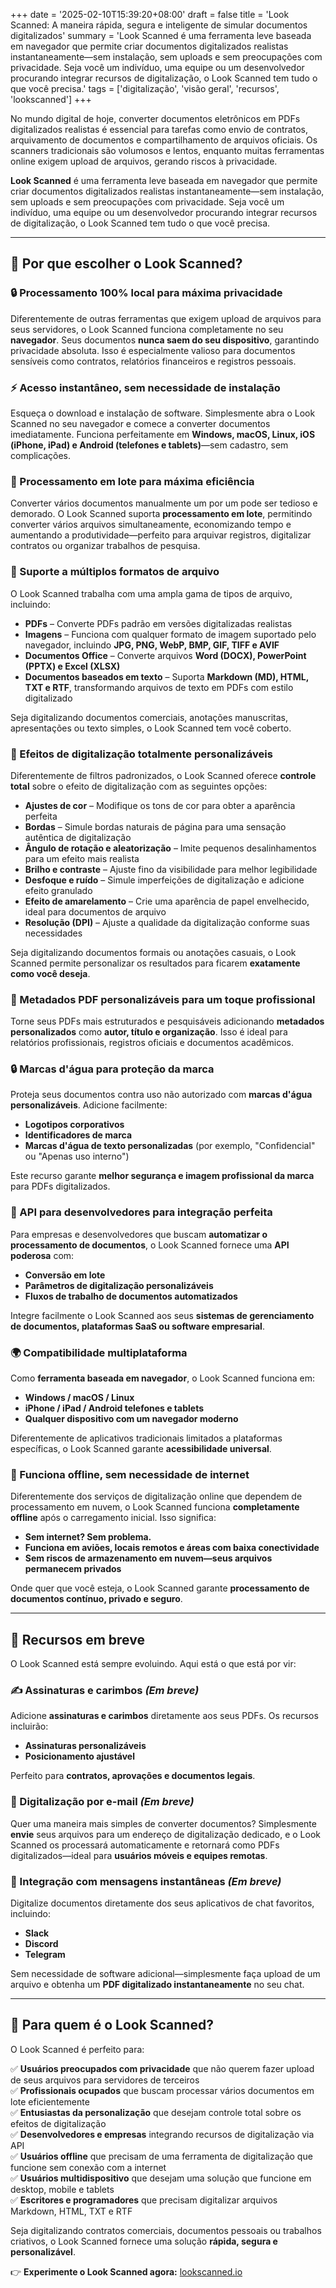 +++
date = '2025-02-10T15:39:20+08:00'
draft = false
title = 'Look Scanned: A maneira rápida, segura e inteligente de simular documentos digitalizados'
summary = 'Look Scanned é uma ferramenta leve baseada em navegador que permite criar documentos digitalizados realistas instantaneamente—sem instalação, sem uploads e sem preocupações com privacidade. Seja você um indivíduo, uma equipe ou um desenvolvedor procurando integrar recursos de digitalização, o Look Scanned tem tudo o que você precisa.'
tags = ['digitalização', 'visão geral', 'recursos', 'lookscanned']
+++

No mundo digital de hoje, converter documentos eletrônicos em PDFs digitalizados realistas é essencial para tarefas como envio de contratos, arquivamento de documentos e compartilhamento de arquivos oficiais. Os scanners tradicionais são volumosos e lentos, enquanto muitas ferramentas online exigem upload de arquivos, gerando riscos à privacidade.

**Look Scanned** é uma ferramenta leve baseada em navegador que permite criar documentos digitalizados realistas instantaneamente—sem instalação, sem uploads e sem preocupações com privacidade. Seja você um indivíduo, uma equipe ou um desenvolvedor procurando integrar recursos de digitalização, o Look Scanned tem tudo o que você precisa.

---

## 🚀 Por que escolher o Look Scanned?

### 🔒 Processamento 100% local para máxima privacidade
Diferentemente de outras ferramentas que exigem upload de arquivos para seus servidores, o Look Scanned funciona completamente no seu **navegador**. Seus documentos **nunca saem do seu dispositivo**, garantindo privacidade absoluta. Isso é especialmente valioso para documentos sensíveis como contratos, relatórios financeiros e registros pessoais.

### ⚡ Acesso instantâneo, sem necessidade de instalação
Esqueça o download e instalação de software. Simplesmente abra o Look Scanned no seu navegador e comece a converter documentos imediatamente. Funciona perfeitamente em **Windows, macOS, Linux, iOS (iPhone, iPad) e Android (telefones e tablets)**—sem cadastro, sem complicações.

### 📂 Processamento em lote para máxima eficiência
Converter vários documentos manualmente um por um pode ser tedioso e demorado. O Look Scanned suporta **processamento em lote**, permitindo converter vários arquivos simultaneamente, economizando tempo e aumentando a produtividade—perfeito para arquivar registros, digitalizar contratos ou organizar trabalhos de pesquisa.

### 📄 Suporte a múltiplos formatos de arquivo
O Look Scanned trabalha com uma ampla gama de tipos de arquivo, incluindo:
- **PDFs** – Converte PDFs padrão em versões digitalizadas realistas
- **Imagens** – Funciona com qualquer formato de imagem suportado pelo navegador, incluindo **JPG, PNG, WebP, BMP, GIF, TIFF e AVIF**
- **Documentos Office** – Converte arquivos **Word (DOCX), PowerPoint (PPTX) e Excel (XLSX)**
- **Documentos baseados em texto** – Suporta **Markdown (MD), HTML, TXT e RTF**, transformando arquivos de texto em PDFs com estilo digitalizado

Seja digitalizando documentos comerciais, anotações manuscritas, apresentações ou texto simples, o Look Scanned tem você coberto.

### 🎨 Efeitos de digitalização totalmente personalizáveis
Diferentemente de filtros padronizados, o Look Scanned oferece **controle total** sobre o efeito de digitalização com as seguintes opções:
- **Ajustes de cor** – Modifique os tons de cor para obter a aparência perfeita
- **Bordas** – Simule bordas naturais de página para uma sensação autêntica de digitalização
- **Ângulo de rotação e aleatorização** – Imite pequenos desalinhamentos para um efeito mais realista
- **Brilho e contraste** – Ajuste fino da visibilidade para melhor legibilidade
- **Desfoque e ruído** – Simule imperfeições de digitalização e adicione efeito granulado
- **Efeito de amarelamento** – Crie uma aparência de papel envelhecido, ideal para documentos de arquivo
- **Resolução (DPI)** – Ajuste a qualidade da digitalização conforme suas necessidades

Seja digitalizando documentos formais ou anotações casuais, o Look Scanned permite personalizar os resultados para ficarem **exatamente como você deseja**.

### 📝 Metadados PDF personalizáveis para um toque profissional
Torne seus PDFs mais estruturados e pesquisáveis adicionando **metadados personalizados** como **autor, título e organização**. Isso é ideal para relatórios profissionais, registros oficiais e documentos acadêmicos.

### 🔒 Marcas d'água para proteção da marca
Proteja seus documentos contra uso não autorizado com **marcas d'água personalizáveis**. Adicione facilmente:
- **Logotipos corporativos**
- **Identificadores de marca**
- **Marcas d'água de texto personalizadas** (por exemplo, "Confidencial" ou "Apenas uso interno")

Este recurso garante **melhor segurança e imagem profissional da marca** para PDFs digitalizados.

### 🔗 API para desenvolvedores para integração perfeita
Para empresas e desenvolvedores que buscam **automatizar o processamento de documentos**, o Look Scanned fornece uma **API poderosa** com:
- **Conversão em lote**
- **Parâmetros de digitalização personalizáveis**
- **Fluxos de trabalho de documentos automatizados**

Integre facilmente o Look Scanned aos seus **sistemas de gerenciamento de documentos, plataformas SaaS ou software empresarial**.

### 🌍 Compatibilidade multiplataforma
Como **ferramenta baseada em navegador**, o Look Scanned funciona em:
- **Windows / macOS / Linux**
- **iPhone / iPad / Android telefones e tablets**
- **Qualquer dispositivo com um navegador moderno**

Diferentemente de aplicativos tradicionais limitados a plataformas específicas, o Look Scanned garante **acessibilidade universal**.

### 🚀 Funciona offline, sem necessidade de internet
Diferentemente dos serviços de digitalização online que dependem de processamento em nuvem, o Look Scanned funciona **completamente offline** após o carregamento inicial. Isso significa:
- **Sem internet? Sem problema.**
- **Funciona em aviões, locais remotos e áreas com baixa conectividade**
- **Sem riscos de armazenamento em nuvem—seus arquivos permanecem privados**

Onde quer que você esteja, o Look Scanned garante **processamento de documentos contínuo, privado e seguro**.

---

## 📢 Recursos em breve

O Look Scanned está sempre evoluindo. Aqui está o que está por vir:

### ✍ Assinaturas e carimbos *(Em breve)*
Adicione **assinaturas e carimbos** diretamente aos seus PDFs. Os recursos incluirão:
- **Assinaturas personalizáveis**
- **Posicionamento ajustável**

Perfeito para **contratos, aprovações e documentos legais**.

### 📧 Digitalização por e-mail *(Em breve)*
Quer uma maneira mais simples de converter documentos? Simplesmente **envie** seus arquivos para um endereço de digitalização dedicado, e o Look Scanned os processará automaticamente e retornará como PDFs digitalizados—ideal para **usuários móveis e equipes remotas**.

### 💬 Integração com mensagens instantâneas *(Em breve)*
Digitalize documentos diretamente dos seus aplicativos de chat favoritos, incluindo:
- **Slack**
- **Discord**
- **Telegram**

Sem necessidade de software adicional—simplesmente faça upload de um arquivo e obtenha um **PDF digitalizado instantaneamente** no seu chat.

---

## 🎯 Para quem é o Look Scanned?
O Look Scanned é perfeito para:

✅ **Usuários preocupados com privacidade** que não querem fazer upload de seus arquivos para servidores de terceiros  
✅ **Profissionais ocupados** que buscam processar vários documentos em lote eficientemente  
✅ **Entusiastas da personalização** que desejam controle total sobre os efeitos de digitalização  
✅ **Desenvolvedores e empresas** integrando recursos de digitalização via API  
✅ **Usuários offline** que precisam de uma ferramenta de digitalização que funcione sem conexão com a internet  
✅ **Usuários multidispositivo** que desejam uma solução que funcione em desktop, mobile e tablets  
✅ **Escritores e programadores** que precisam digitalizar arquivos Markdown, HTML, TXT e RTF  

Seja digitalizando contratos comerciais, documentos pessoais ou trabalhos criativos, o Look Scanned fornece uma solução **rápida, segura e personalizável**.

👉 **Experimente o Look Scanned agora:** [lookscanned.io](https://lookscanned.io) 